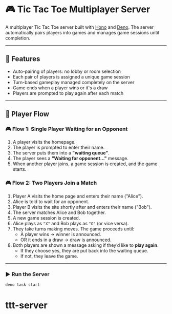 # 🎮 Tic Tac Toe Multiplayer Server

A multiplayer Tic Tac Toe server built with [Hono](https://hono.dev) and [Deno](https://deno.land). The server automatically pairs players into games and manages game sessions until completion.

---

## 🚀 Features

- Auto-pairing of players: no lobby or room selection
- Each pair of players is assigned a unique game session
- Turn-based gameplay managed completely on the server
- Game ends when a player wins or it's a draw
- Players are prompted to play again after each match

---

## 🧠 Player Flow

### 🎮 Flow 1: Single Player Waiting for an Opponent

1. A player visits the homepage.
2. The player is prompted to enter their name.
3. The server puts them into a **"waiting queue"**.
4. The player sees a **"Waiting for opponent..."** message.
5. When another player joins, a game session is created, and the game starts.

### 🎮 Flow 2: Two Players Join a Match

1. Player A visits the home page and enters their name ("Alice").
2. Alice is told to wait for an opponent.
3. Player B visits the site shortly after and enters their name ("Bob").
4. The server matches Alice and Bob together.
5. A new game session is created.
6. Alice plays as `"X"` and Bob plays as `"O"` (or vice versa).
7. They take turns making moves. The game proceeds until:
   - A player wins → winner is announced.
   - OR it ends in a draw → draw is announced.
8. Both players are shown a message asking if they’d like to **play again**.
   - If they choose yes, they are put back into the waiting queue.
   - If not, they leave the game.

---

### ▶️ Run the Server

```bash
deno task start
```
# ttt-server
